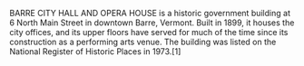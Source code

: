 BARRE CITY HALL AND OPERA HOUSE is a historic government building at 6 North Main Street in downtown Barre, Vermont. Built in 1899, it houses the city offices, and its upper floors have served for much of the time since its construction as a performing arts venue. The building was listed on the National Register of Historic Places in 1973.[1]
